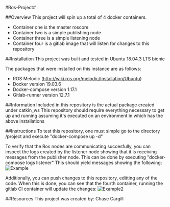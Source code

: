 #Ros-Project#

##Overview
This project will spin up a total of 4 docker containers.
* Container one is the master roscore
* Container two is a simple publishing node 
* Container three is a simple listening node
* Container four is a gitlab image that will listen for changes to this repository


##Installation
This project was built and tested in Ubuntu 18.04.3 LTS bionic

The packages that were installed on this instance are as follows:
*  ROS Melodic (http://wiki.ros.org/melodic/Installation/Ubuntu)
*  Docker version 19.03.6
*  Docker-compose version 1.17.1
*  Gitlab-runner version 12.7.1


##Information
Included in this repository is the actual package created under catkin_ws
This repository should require everything necessary to get up and running assuming
it's executed on an environment in which has the above installations

##Instructions
To test this repository, one must simple go to the directory /project and
execute "docker-compose up -d"

To verify that the Ros nodes are communicating succesfully, you can inspect the logs created by the listener node
showing that it is receiving messages from the publisher node. This can be done
by executing "docker-compose logs listener"
This should yield messages showing the following:
![Example](https://imgur.com/T37z9Td)

Additionally, you can push changes to this repository, editting any of the code. 
When this is done, you can see that the fourth container, running the gitlab
CI container will update the changes:
![Example2](https://imgur.com/55dfBw8)


##Resources
This project was created by: Chase Cargill

